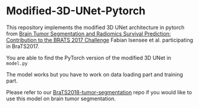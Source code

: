# Modified-3D-UNet-Pytorch
This repository implements the modified 3D UNet architecture in pytorch from [Brain Tumor Segmentation and Radiomics Survival Prediction: Contribution to the BRATS 2017 Challenge](https://arxiv.org/abs/1802.10508) Fabian Isensee et al. participating in BraTS2017.

You are able to find the PyTorch version of the modified 3D UNet in `model.py`

The model works but you have to work on data loading part and training part.

Please refer to our [BraTS2018-tumor-segmentation](https://github.com/pykao/BraTS2018-tumor-segmentation) repo if you would like to use this model on brain tumor segmentation. 
